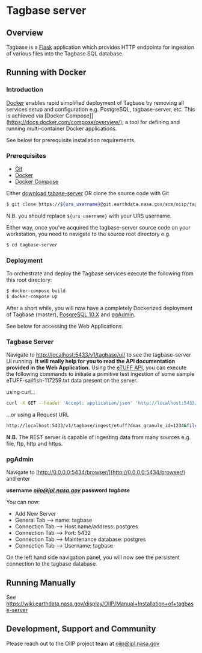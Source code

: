 # Tagbase server

## Overview

Tagbase is a [Flask](http://flask.pocoo.org/) application which provides HTTP endpoints for ingestion of 
various files into the Tagbase SQL database.


## Running with Docker

### Introduction
[Docker](https://www.docker.com/what-docker) enables rapid simplified deployment of Tagbase by removing
all services setup and configuration e.g. PostgreSQL, tagbase-server, etc. 
This is achieved via [Docker Compose]](https://docs.docker.com/compose/overview/); a tool for defining and 
running multi-container Docker applications.

See below for prerequisite installation requirements.

### Prerequisites

* [Git](https://git-scm.com/downloads)
* [Docker](https://www.docker.com/get-docker)
* [Docker Compose](https://docs.docker.com/compose/install/)

Either [download tabase-server](https://git.earthdata.nasa.gov/rest/api/latest/projects/OIIP/repos/tagbase-server/archive?format=zip) OR clone the source code with Git

```bash
$ git clone https://${urs_username}@git.earthdata.nasa.gov/scm/oiip/tagbase-server.git
```

N.B. you should replace ```${urs_username}``` with your URS username.

Either way, once you've acquired the tagbase-server source code on your workstation, you need to navigate to the source root directory e.g.

```bash
$ cd tagbase-server
```

### Deployment

To orchestrate and deploy the Tagbase services execute the following from this root directory:

```bash
$ docker-compose build
$ docker-compose up
```

After a short while, you will now have a completely Dockerized deployment of Tagbase (master), 
[PosgreSQL 10.X](https://www.postgresql.org) and [pgAdmin](https://www.pgadmin.org).

See below for accessing the Web Applications.

### Tagbase Server

Navigate to [http://localhost:5433/v1/tagbase/ui/](http://0.0.0.0:5433/v1/tagbase/ui/) 
to see the tagbase-server UI running. 
**It will really help for you to read the API documentation provided in the Web Application.**
Using the [eTUFF API](http://0.0.0.0:5433/v1/tagbase/ui/#!/Products/ingest_etuff_get), 
you can execute the following commands to initiate a primitive test
ingestion of some sample eTUFF-sailfish-117259.txt data present on the server.

using curl...

```bash
curl -X GET --header 'Accept: application/json' 'http://localhost:5433/v1/tagbase/ingest/etuff?dmas_granule_id=1234&file=file%3A%2F%2F%2Fusr%2Fsrc%2Fapp%2Fdata%2FeTUFF-sailfish-117259.txt'
```

...or using a Request URL

```bash
http://localhost:5433/v1/tagbase/ingest/etuff?dmas_granule_id=1234&file=file%3A%2F%2F%2Fusr%2Fsrc%2Fapp%2Fdata%2FeTUFF-sailfish-117259.txt
```

**N.B.** The REST server is capable of ingesting data from many sources e.g. file, ftp, http and https.

### pgAdmin

Navigate to [http://0.0.0.0:5434/browser/](http://0.0.0.0:5434/browser/) and enter 

**username** ***oiip@jpl.nasa.gov***
**password** ***tagbase***

You can now:

* Add New Server
* General Tab --> name: tagbase
* Connection Tab --> Host name/address: postgres
* Connection Tab --> Port: 5432
* Connection Tab --> Maintenance database: postgres 
* Connection Tab --> Username: tagbase

On the left hand side navigation panel, you will now see the persistent connection to the tagbase database.

## Running Manually

See https://wiki.earthdata.nasa.gov/display/OIIP/Manual+Installation+of+tagbase-server

## Development, Support and Community
Please reach out to the OIIP project team at <oiip@jpl.nasa.gov>